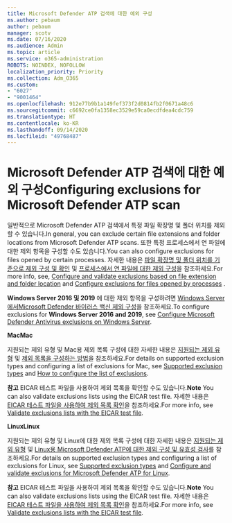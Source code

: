 ```yaml
---
title: Microsoft Defender ATP 검색에 대한 예외 구성
ms.author: pebaum
author: pebaum
manager: scotv
ms.date: 07/16/2020
ms.audience: Admin
ms.topic: article
ms.service: o365-administration
ROBOTS: NOINDEX, NOFOLLOW
localization_priority: Priority
ms.collection: Adm_O365
ms.custom:
- "6027"
- "9001464"
ms.openlocfilehash: 912e77b9b1a149fef373f2d0814fb2f0671a48c6
ms.sourcegitcommit: c6692ce0fa1358ec3529e59ca0ecdfdea4cdc759
ms.translationtype: HT
ms.contentlocale: ko-KR
ms.lasthandoff: 09/14/2020
ms.locfileid: "49768487"
---
```

# <a name="configuring-exclusions-for-microsoft-defender-atp-scan"></a><span data-ttu-id="9a557-102">Microsoft Defender ATP 검색에 대한 예외 구성</span><span class="sxs-lookup"><span data-stu-id="9a557-102">Configuring exclusions for Microsoft Defender ATP scan</span></span>

<span data-ttu-id="9a557-103">일반적으로 Microsoft Defender ATP 검색에서 특정 파일 확장명 및 폴더 위치를 제외할 수 있습니다.</span><span class="sxs-lookup"><span data-stu-id="9a557-103">In general, you can exclude certain file extensions and folder locations from Microsoft Defender ATP scans.</span></span> <span data-ttu-id="9a557-104">또한 특정 프로세스에서 연 파일에 대한 제외 항목을 구성할 수도 있습니다.</span><span class="sxs-lookup"><span data-stu-id="9a557-104">You can also configure exclusions for files opened by certain processes.</span></span> <span data-ttu-id="9a557-105">자세한 내용은 [파일 확장명 및 폴더 위치를 기준으로 제외 구성 및 확인](https://docs.microsoft.com/windows/security/threat-protection/microsoft-defender-antivirus/configure-extension-file-exclusions-microsoft-defender-antivirus) 및 [프로세스에서 연 파일에 대한 제외 구성](https://docs.microsoft.com/windows/security/threat-protection/microsoft-defender-antivirus/configure-process-opened-file-exclusions-microsoft-defender-antivirus)을 참조하세요.</span><span class="sxs-lookup"><span data-stu-id="9a557-105">For more info, see, [Configure and validate exclusions based on file extension and folder location](https://docs.microsoft.com/windows/security/threat-protection/microsoft-defender-antivirus/configure-extension-file-exclusions-microsoft-defender-antivirus) and [Configure exclusions for files opened by processes](https://docs.microsoft.com/windows/security/threat-protection/microsoft-defender-antivirus/configure-process-opened-file-exclusions-microsoft-defender-antivirus) .</span></span>

<span data-ttu-id="9a557-106">**Windows Server 2016 및 2019** 에 대한 제외 항목을 구성하려면 [Windows Server에서Microsoft Defender 바이러스 백신 제외 구성](https://docs.microsoft.com/windows/security/threat-protection/microsoft-defender-antivirus/configure-server-exclusions-microsoft-defender-antivirus)을 참조하세요.</span><span class="sxs-lookup"><span data-stu-id="9a557-106">To configure exclusions for  **Windows Server 2016 and 2019**, see [Configure Microsoft Defender Antivirus exclusions on Windows Server](https://docs.microsoft.com/windows/security/threat-protection/microsoft-defender-antivirus/configure-server-exclusions-microsoft-defender-antivirus).</span></span>

<span data-ttu-id="9a557-107">**Mac**</span><span class="sxs-lookup"><span data-stu-id="9a557-107">**Mac**</span></span>

<span data-ttu-id="9a557-108">지원되는 제외 유형 및 Mac용 제외 목록 구성에 대한 자세한 내용은 [지원되는 제외 유형](https://docs.microsoft.com/windows/security/threat-protection/microsoft-defender-atp/mac-exclusions#supported-exclusion-types) 및 [제외 목록을 구성하는 방법](https://docs.microsoft.com/windows/security/threat-protection/microsoft-defender-atp/mac-exclusions#how-to-configure-the-list-of-exclusions)을 참조하세요.</span><span class="sxs-lookup"><span data-stu-id="9a557-108">For details on supported exclusion types and configuring a list of exclusions for Mac, see [Supported exclusion types](https://docs.microsoft.com/windows/security/threat-protection/microsoft-defender-atp/mac-exclusions#supported-exclusion-types) and [How to configure the list of exclusions](https://docs.microsoft.com/windows/security/threat-protection/microsoft-defender-atp/mac-exclusions#how-to-configure-the-list-of-exclusions).</span></span>

<span data-ttu-id="9a557-109">**참고** EICAR 테스트 파일을 사용하여 제외 목록을 확인할 수도 있습니다.</span><span class="sxs-lookup"><span data-stu-id="9a557-109">**Note** You can also validate exclusions lists using the EICAR test file.</span></span> <span data-ttu-id="9a557-110">자세한 내용은 [EICAR 테스트 파일을 사용하여 제외 목록 확인](https://docs.microsoft.com/windows/security/threat-protection/microsoft-defender-atp/mac-exclusions#validate-exclusions-lists-with-the-eicar-test-file)을 참조하세요.</span><span class="sxs-lookup"><span data-stu-id="9a557-110">For more info, see [Validate exclusions lists with the EICAR test file](https://docs.microsoft.com/windows/security/threat-protection/microsoft-defender-atp/mac-exclusions#validate-exclusions-lists-with-the-eicar-test-file).</span></span> 

<span data-ttu-id="9a557-111">**Linux**</span><span class="sxs-lookup"><span data-stu-id="9a557-111">**Linux**</span></span>

<span data-ttu-id="9a557-112">지원되는 제외 유형 및 Linux에 대한 제외 목록 구성에 대한 자세한 내용은 [지원되는 제외 유형](https://docs.microsoft.com/windows/security/threat-protection/microsoft-defender-atp/linux-exclusions#supported-exclusion-types) 및 [Linux용 Microsoft Defender ATP에 대한 제외 구성 및 유효성 검사](https://docs.microsoft.com/windows/security/threat-protection/microsoft-defender-atp/linux-exclusions)를 참조하세요.</span><span class="sxs-lookup"><span data-stu-id="9a557-112">For details on supported exclusion types and configuring a list of exclusions for Linux, see [Supported exclusion types](https://docs.microsoft.com/windows/security/threat-protection/microsoft-defender-atp/linux-exclusions#supported-exclusion-types) and [Configure and validate exclusions for Microsoft Defender ATP for Linux](https://docs.microsoft.com/windows/security/threat-protection/microsoft-defender-atp/linux-exclusions).</span></span>

<span data-ttu-id="9a557-113">**참고** EICAR 테스트 파일을 사용하여 제외 목록을 확인할 수도 있습니다.</span><span class="sxs-lookup"><span data-stu-id="9a557-113">**Note** You can also validate exclusions lists using the EICAR test file.</span></span> <span data-ttu-id="9a557-114">자세한 내용은 [EICAR 테스트 파일을 사용하여 제외 목록 확인](https://docs.microsoft.com/windows/security/threat-protection/microsoft-defender-atp/linux-exclusions#validate-exclusions-lists-with-the-eicar-test-file)을 참조하세요.</span><span class="sxs-lookup"><span data-stu-id="9a557-114">For more info, see [Validate exclusions lists with the EICAR test file](https://docs.microsoft.com/windows/security/threat-protection/microsoft-defender-atp/linux-exclusions#validate-exclusions-lists-with-the-eicar-test-file).</span></span> 